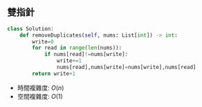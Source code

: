 ## 雙指針
```python
class Solution:
    def removeDuplicates(self, nums: List[int]) -> int:
        write=0
        for read in range(len(nums)):
            if nums[read]!=nums[write]:
                write+=1
                nums[read],nums[write]=nums[write],nums[read]
        return write+1
```
* 時間複雜度: $O(n)$
* 空間複雜度: $O(1)$